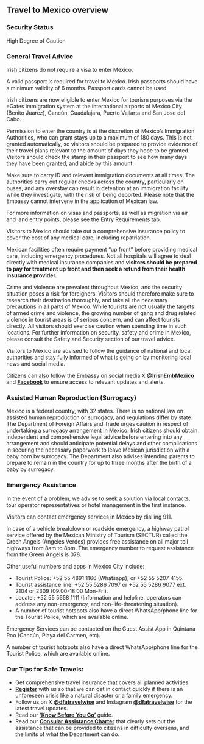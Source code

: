 ## Travel to Mexico overview

### **Security Status**

High Degree of Caution

### **General Travel Advice**

Irish citizens do not require a visa to enter Mexico.

A valid passport is required for travel to Mexico. Irish passports should have a minimum validity of 6 months. Passport cards cannot be used.

Irish citizens are now eligible to enter Mexico for tourism purposes via the eGates immigration system at the international airports of Mexico City (Benito Juarez), Cancún, Guadalajara, Puerto Vallarta and San Jose del Cabo.

Permission to enter the country is at the discretion of Mexico’s Immigration Authorities, who can grant stays up to a maximum of 180 days. This is not granted automatically, so visitors should be prepared to provide evidence of their travel plans relevant to the amount of days they hope to be granted. Visitors should check the stamp in their passport to see how many days they have been granted, and abide by this amount.

Make sure to carry ID and relevant immigration documents at all times. The authorities carry out regular checks across the country, particularly on buses, and any overstay can result in detention at an immigration facility while they investigate, with the risk of being deported. Please note that the Embassy cannot intervene in the application of Mexican law.

For more information on visas and passports, as well as migration via air and land entry points, please see the Entry Requirements tab.

Visitors to Mexico should take out a comprehensive insurance policy to cover the cost of any medical care, including repatriation.

Mexican facilities often require payment “up front” before providing medical care, including emergency procedures. Not all hospitals will agree to deal directly with medical insurance companies and **visitors should be prepared to pay for treatment up front and then seek a refund from their health insurance provider.**

Crime and violence are prevalent throughout Mexico, and the security situation poses a risk for foreigners. Visitors should therefore make sure to research their destination thoroughly, and take all the necessary precautions in all parts of Mexico. While tourists are not usually the targets of armed crime and violence, the growing number of gang and drug related violence in tourist areas is of serious concern, and can affect tourists directly. All visitors should exercise caution when spending time in such locations. For further information on security, safety and crime in Mexico, please consult the Safety and Security section of our travel advice.

Visitors to Mexico are advised to follow the guidance of national and local authorities and stay fully informed of what is going on by monitoring local news and social media.

Citizens can also follow the Embassy on social media X [**@IrishEmbMexico**](https://twitter.com/IrishEmbMexico?ref_src=twsrc%5Egoogle%7Ctwcamp%5Eserp%7Ctwgr%5Eauthor) and [**Facebook**](https://www.facebook.com/IrishEmbMexico) to ensure access to relevant updates and alerts.

### **Assisted Human Reproduction** (**Surrogacy)**

Mexico is a federal country, with 32 states. There is no national law on assisted human reproduction or surrogacy, and regulations differ by state. The Department of Foreign Affairs and Trade urges caution in respect of undertaking a surrogacy arrangement in Mexico. Irish citizens should obtain independent and comprehensive legal advice before entering into any arrangement and should anticipate potential delays and other complications in securing the necessary paperwork to leave Mexican jurisdiction with a baby born by surrogacy. The Department also advises intending parents to prepare to remain in the country for up to three months after the birth of a baby by surrogacy.

### **Emergency Assistance**

In the event of a problem, we advise to seek a solution via local contacts, tour operator representatives or hotel management in the first instance.

Visitors can contact emergency services in Mexico by dialling 911.

In case of a vehicle breakdown or roadside emergency, a highway patrol service offered by the Mexican Ministry of Tourism (SECTUR) called the Green Angels (Angeles Verdes) provides free assistance on all major toll highways from 8am to 8pm. The emergency number to request assistance from the Green Angels is 078.

Other useful numbers and apps in Mexico City include:

* Tourist Police: +52 55 4891 1166 (Whatsapp), or +52 55 5207 4155.
* Tourist assistance line: +52 55 5286 7097 or +52 55 5286 9077 ext. 2104 or 2309 (09.00-18.00 Mon-Fri).
* Locatel: +52 55 5658 1111 (Information and helpline, operators can address any non-emergency, and non-life-threatening situation).
* A number of tourist hotspots also have a direct WhatsApp/phone line for the Tourist Police, which are available online.

Emergency Services can be contacted on the Guest Assist App in Quintana Roo (Cancún, Playa del Carmen, etc).

A number of tourist hotspots also have a direct WhatsApp/phone line for the Tourist Police, which are available online.

### **Our Tips for Safe Travels:**

* Get comprehensive travel insurance that covers all planned activities.
* [**Register**](https://www.ireland.ie/en/dfa/overseas-travel/citizens-registration/) with us so that we can get in contact quickly if there is an unforeseen crisis like a natural disaster or a family emergency.
* Follow us on X [**@dfatravelwise**](https://www.twitter.com/DFATravelWise) and Instagram [**@dfatravelwise**](https://www.instagram.com/dfatravelwise/) for the latest travel updates.
* Read our [**‘Know Before You Go’**](https://www.ireland.ie/en/dfa/overseas-travel/know-before-you-go/) guide.
* Read our [**Consular Assistance Charter**](https://www.ireland.ie/en/dfa/overseas-travel/assistance-abroad/consular-assistance-charter/) that clearly sets out the assistance that can be provided to citizens in difficulty overseas, and the limits of what the Department can do.